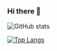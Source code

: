 ### Hi there 👋

![GitHub stats](https://github-readme-stats.vercel.app/api?username=phpc91&show_icons=true&theme=merko&include_all_commits=true&count_private=true)

[![Top Langs](https://github-readme-stats.vercel.app/api/top-langs/?username=phpc91&theme=merko&layout=compact)](https://github.com/anuraghazra/github-readme-stats)

<!--
**phpc91/phpc91** is a ✨ _special_ ✨ repository because its `README.md` (this file) appears on your GitHub profile.

Here are some ideas to get you started:

- 🔭 I’m currently working on ...
- 🌱 I’m currently learning ...
- 👯 I’m looking to collaborate on ...
- 🤔 I’m looking for help with ...
- 💬 Ask me about ...
- 📫 How to reach me: ...
- 😄 Pronouns: ...
- ⚡ Fun fact: ...
-->
